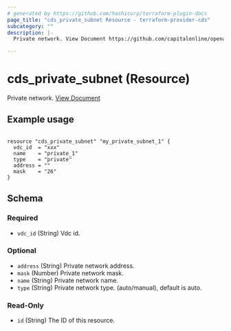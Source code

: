 ```yaml
---
# generated by https://github.com/hashicorp/terraform-plugin-docs
page_title: "cds_private_subnet Resource - terraform-provider-cds"
subcategory: ""
description: |-
  Private network. View Document https://github.com/capitalonline/openapi/blob/master/%E8%99%9A%E6%8B%9F%E6%95%B0%E6%8D%AE%E4%B8%AD%E5%BF%83%E6%A6%82%E8%A7%88.md#5createprivatenetwork

---
```


# cds_private_subnet (Resource)

Private network. [View Document](https://github.com/capitalonline/openapi/blob/master/%E8%99%9A%E6%8B%9F%E6%95%B0%E6%8D%AE%E4%B8%AD%E5%BF%83%E6%A6%82%E8%A7%88.md#5createprivatenetwork)

## Example usage

```hcl

resource "cds_private_subnet" "my_private_subnet_1" {
  vdc_id  = "xxx"
  name    = "private_1"
  type    = "private"
  address = ""
  mask    = "26"
}

```



<!-- schema generated by tfplugindocs -->
## Schema

### Required

- `vdc_id` (String) Vdc id.

### Optional

- `address` (String) Private network address.
- `mask` (Number) Private network mask.
- `name` (String) Private network name.
- `type` (String) Private network type. (auto/manual), default is auto.

### Read-Only

- `id` (String) The ID of this resource.
